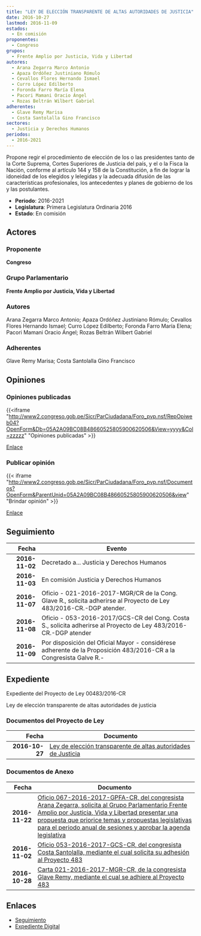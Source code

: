 ```yaml
---
title: "LEY DE ELECCIÓN TRANSPARENTE DE ALTAS AUTORIDADES DE JUSTICIA"
date: 2016-10-27
lastmod: 2016-11-09
estados: 
  - En comisión
proponentes: 
  - Congreso
grupos: 
  - Frente Amplio por Justicia, Vida y Libertad
autores: 
  - Arana Zegarra Marco Antonio
  - Apaza Ordóñez Justiniano Rómulo
  - Cevallos Flores Hernando Ismael
  - Curro López Edilberto
  - Foronda Farro María Elena
  - Pacori Mamani Oracio Ángel
  - Rozas Beltrán Wilbert Gabriel
adherentes: 
  - Glave Remy Marisa
  - Costa Santolalla Gino Francisco
sectores: 
  - Justicia y Derechos Humanos
periodos: 
  - 2016-2021
---
```


Propone regir el procedimiento de elección de los o las presidentes tanto de la Corte Suprema, Cortes Superiores de Justicia del país, y el o la Fisca la Nación, conforme al artículo 144 y 158 de la Constitución, a fin de lograr la idoneidad de los elegidos y lelegidas y la adecuada difusión de las características profesionales, los antecedentes y planes de gobierno de los y las postulantes.

- **Periodo**: 2016-2021
- **Legislatura**: Primera Legislatura Ordinaria 2016
- **Estado**: En comisión

## Actores

### Proponente

**Congreso**

### Grupo Parlamentario

**Frente Amplio por Justicia, Vida y Libertad**

### Autores

Arana Zegarra Marco Antonio; Apaza Ordóñez Justiniano Rómulo; Cevallos Flores Hernando Ismael; Curro López Edilberto; Foronda Farro María Elena; Pacori Mamani Oracio Ángel; Rozas Beltrán Wilbert Gabriel

### Adherentes

Glave Remy Marisa; Costa Santolalla Gino Francisco


## Opiniones

### Opiniones publicadas

{{<iframe "http://www2.congreso.gob.pe/Sicr/ParCiudadana/Foro_pvp.nsf/RepOpiweb04?OpenForm&Db=05A2A09BC08B48660525805900620506&View=yyyy&Col=zzzzz" "Opiniones publicadas" >}}

[Enlace](http://www2.congreso.gob.pe/Sicr/ParCiudadana/Foro_pvp.nsf/RepOpiweb04?OpenForm&Db=05A2A09BC08B48660525805900620506&View=yyyy&Col=zzzzz)
### Publicar opinión

{{< iframe "http://www2.congreso.gob.pe/Sicr/ParCiudadana/Foro_pvp.nsf/Documentos?OpenForm&ParentUnid=05A2A09BC08B48660525805900620506&view" "Brindar opinión" >}}

[Enlace](http://www2.congreso.gob.pe/Sicr/ParCiudadana/Foro_pvp.nsf/Documentos?OpenForm&ParentUnid=05A2A09BC08B48660525805900620506&view)

## Seguimiento

| Fecha | Evento |
|------:|--------|
| **2016-11-02** | Decretado a... Justicia y Derechos Humanos|
| **2016-11-03** | En comisión Justicia y Derechos Humanos|
| **2016-11-07** | Oficio - 021-2016-2017-MGR/CR de la Cong. Glave R., solicita adherirse al Proyecto de Ley 483/2016-CR.-DGP atender.|
| **2016-11-08** | Oficio - 053-2016-2017/GCS-CR del Cong. Costa S., solicita adherirse al Proyecto de Ley 483/2016-CR.-DGP atender|
| **2016-11-09** | Por disposición del Oficial Mayor - considérese adherente de la Proposición 483/2016-CR a la Congresista Galve R.-|


## Expediente

Expediente del Proyecto de Ley 00483/2016-CR

Ley de elección transparente de altas autoridades de justicia


### Documentos del Proyecto de Ley

| Fecha | Documento |
|------:|--------|
| **2016-10-27** | [Ley de elección transparente de altas autoridades de Justicia](http://www.leyes.congreso.gob.pe/Documentos/2016_2021/Proyectos_de_Ley_y_de_Resoluciones_Legislativas/PL0048320161027..pdf) |

### Documentos de Anexo

| Fecha | Documento |
|------:|--------|
| **2016-11-22** | [Oficio 067-2016-2017-GPFA-CR, del congresista Arana Zegarra, solicita al Grupo Parlamentario Frente Amplio por Justicia, Vida y Libertad presentar una propuesta que priorice temas y propuestas legislativas para el periodo anual de sesiones y aprobar la agenda legislativa](http://www.leyes.congreso.gob.pe/Documentos/2016_2021/Oficios/Grupos_Parlamentarios/OFICIO-067-2016-2017-GPFA-CR.pdf) |
| **2016-11-02** | [Oficio 053-2016-2017-GCS-CR, del congresista Costa Santolalla, mediante el cual solicita su adhesión al Proyecto 483](http://www.leyes.congreso.gob.pe/Documentos/2016_2021/Oficios/Congresistas/OFICIO-053-2016-2017-GCS-CR.pdf) |
| **2016-10-28** | [Carta 021-2016-2017-MGR-CR, de la congresista Glave Remy, mediante el cual se adhiere al Proyecto 483](http://www.leyes.congreso.gob.pe/Documentos/2016_2021/Adhesiones/Proyectos_de_Ley/CARTA-021-2016-2017-MGR-CR.pdf) |

## Enlaces 

- [Seguimiento](http://www2.congreso.gob.pehttp://www2.congreso.gob.pe/Sicr/TraDocEstProc/CLProLey2016.nsf/f7fff46988ca05b1052578e100829cc7/6669bcc75965e6350525805900569c22?OpenDocument)
- [Expediente Digital](http://www2.congreso.gob.pehttp://www2.congreso.gob.pe/Sicr/TraDocEstProc/CLProLey2016.nsf/f7fff46988ca05b1052578e100829cc7/6669bcc75965e6350525805900569c22?OpenDocument&Click=05257FB7005EB655.eb71d0cf91d8294e05256cdf006b5706/$Body/0.1C6C)

